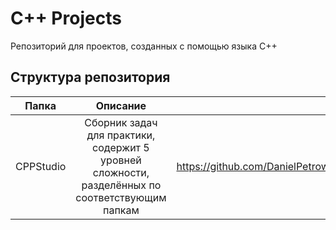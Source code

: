 # C++ Projects
Репозиторий для проектов, созданных с помощью языка С++

## Структура репозитория
|Папка|Описание|Ссылка|
| ------------- |:------------------:| -----:|
|CPPStudio|Сборник задач для практики, содержит 5 уровней сложности, разделённых по соответствующим папкам|https://github.com/DanielPetrow/C_Plus_Plus_Projects/tree/main/CPPStudio|
